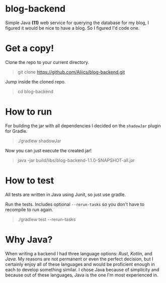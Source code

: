 # blog-backend

Simple Java **(11)** web service for querying the database for my blog, I
figured it would be nice to have a blog. So I figured I'd code one.

# Get a copy!

Clone the repo to your current directory.
> git clone https://github.com/Aliics/blog-backend.git

Jump inside the cloned repo.
> cd blog-backend

# How to run

For building the jar with all dependencies I decided on the `shadowJar` plugin
for Gradle.
> ./gradlew shadowJar

Now you can just execute the created jar!
> java -jar build/libs/blog-backend-1.1.0-SNAPSHOT-all.jar

# How to test

All tests are written in Java using Junit, so just use gradle.

Run the tests. Includes optional `--rerun-tasks` so you don't have to recompile
to run again.
> ./gradlew test --rerun-tasks

# Why Java?

When writing a backend I had three language options: _Rust_, _Kotlin_, and 
_Java_. My reasons are not permanent or even the perfect decision, but I
certainly enjoy all of these languages and would be proficient enough in each
to develop something similar. I chose Java because of simplicity and because
out of these languages, Java is the one I'm most experienced in.
